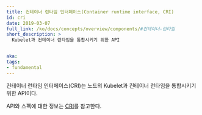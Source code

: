 ```yaml
---
title: 컨테이너 런타임 인터페이스(Container runtime interface, CRI)
id: cri
date: 2019-03-07
full_link: /ko/docs/concepts/overview/components/#컨테이너-런타임
short_description: >
  Kubelet과 컨테이너 런타임을 통합시키기 위한 API


aka:
tags:
- fundamental
---
```

컨테이너 런타임 인터페이스(CRI)는 노드의 Kubelet과 컨테이너
런타임을 통합시키기 위한 API이다.

<!--more-->
API와 스펙에 대한 정보는 [CRI](https://github.com/kubernetes/community/blob/master/contributors/devel/sig-node/container-runtime-interface.md)를 참고한다.
